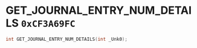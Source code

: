 # GET_JOURNAL_ENTRY_NUM_DETAILS `0xCF3A69FC`

```cpp
int GET_JOURNAL_ENTRY_NUM_DETAILS(int _Unk0);
```